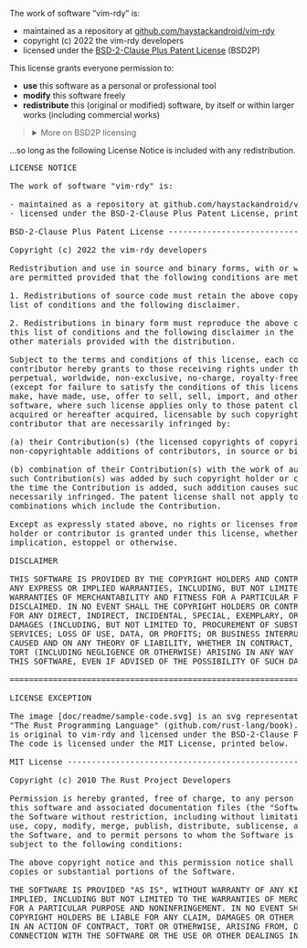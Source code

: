 The work of software “vim-rdy” is:

- maintained as a repository at
  [github.com/haystackandroid/vim-rdy](https://github.com/haystackandroid/vim-rdy)
- copyright (c) 2022 the vim-rdy developers
- licensed under the [BSD-2-Clause Plus Patent
  License](https://spdx.org/licenses/BSD-2-Clause-Patent.html) (BSD2P)

This license grants everyone permission to:

- **use** this software as a personal or professional tool
- **modify** this software freely
- **redistribute** this (original or modified) software, by itself or within
  larger works (including commercial works)

<blockquote>
<details>
<summary>More on BSD2P licensing</summary><br>

When BSD2P-licensed software is modified:

- the original part remains BSD2P-licensed
- the new part can be licensed as its author wishes

Bearing in mind that:

- in order to be licensable, modifications must be significant enough to
  constitute “creative work”
- modifications are [automatically
  BSD2P-licensed](https://docs.github.com/en/site-policy/github-terms/github-terms-of-service#6-contributions-under-repository-license)
  if contributed to a BSD2P-licensed software repository

The inclusion of BSD2P-licensed software within a larger work does not affect
how the latter is licensed.</details></blockquote>

…so long as the following License Notice is included with any redistribution.

<pre>
LICENSE NOTICE

The work of software "vim-rdy" is:

- maintained as a repository at github.com/haystackandroid/vim-rdy
- licensed under the BSD-2-Clause Plus Patent License, printed below

BSD-2-Clause Plus Patent License -----------------------------------------------

Copyright (c) 2022 the vim-rdy developers

Redistribution and use in source and binary forms, with or without modification,
are permitted provided that the following conditions are met:

1. Redistributions of source code must retain the above copyright notice, this
list of conditions and the following disclaimer.

2. Redistributions in binary form must reproduce the above copyright notice,
this list of conditions and the following disclaimer in the documentation and/or
other materials provided with the distribution.

Subject to the terms and conditions of this license, each copyright holder and
contributor hereby grants to those receiving rights under this license a
perpetual, worldwide, non-exclusive, no-charge, royalty-free, irrevocable
(except for failure to satisfy the conditions of this license) patent license to
make, have made, use, offer to sell, sell, import, and otherwise transfer this
software, where such license applies only to those patent claims, already
acquired or hereafter acquired, licensable by such copyright holder or
contributor that are necessarily infringed by:

(a) their Contribution(s) (the licensed copyrights of copyright holders and
non-copyrightable additions of contributors, in source or binary form) alone; or

(b) combination of their Contribution(s) with the work of authorship to which
such Contribution(s) was added by such copyright holder or contributor, if, at
the time the Contribution is added, such addition causes such combination to be
necessarily infringed. The patent license shall not apply to any other
combinations which include the Contribution.

Except as expressly stated above, no rights or licenses from any copyright
holder or contributor is granted under this license, whether expressly, by
implication, estoppel or otherwise.

DISCLAIMER

THIS SOFTWARE IS PROVIDED BY THE COPYRIGHT HOLDERS AND CONTRIBUTORS "AS IS" AND
ANY EXPRESS OR IMPLIED WARRANTIES, INCLUDING, BUT NOT LIMITED TO, THE IMPLIED
WARRANTIES OF MERCHANTABILITY AND FITNESS FOR A PARTICULAR PURPOSE ARE
DISCLAIMED. IN NO EVENT SHALL THE COPYRIGHT HOLDERS OR CONTRIBUTORS BE LIABLE
FOR ANY DIRECT, INDIRECT, INCIDENTAL, SPECIAL, EXEMPLARY, OR CONSEQUENTIAL
DAMAGES (INCLUDING, BUT NOT LIMITED TO, PROCUREMENT OF SUBSTITUTE GOODS OR
SERVICES; LOSS OF USE, DATA, OR PROFITS; OR BUSINESS INTERRUPTION) HOWEVER
CAUSED AND ON ANY THEORY OF LIABILITY, WHETHER IN CONTRACT, STRICT LIABILITY, OR
TORT (INCLUDING NEGLIGENCE OR OTHERWISE) ARISING IN ANY WAY OUT OF THE USE OF
THIS SOFTWARE, EVEN IF ADVISED OF THE POSSIBILITY OF SUCH DAMAGE.

================================================================================

LICENSE EXCEPTION

The image [doc/readme/sample-code.svg] is an svg representation of code from
"The Rust Programming Language" (github.com/rust-lang/book). The representation
is original to vim-rdy and licensed under the BSD-2-Clause Plus Patent License.
The code is licensed under the MIT License, printed below.

MIT License --------------------------------------------------------------------

Copyright (c) 2010 The Rust Project Developers

Permission is hereby granted, free of charge, to any person obtaining a copy of
this software and associated documentation files (the "Software"), to deal in
the Software without restriction, including without limitation the rights to
use, copy, modify, merge, publish, distribute, sublicense, and/or sell copies of
the Software, and to permit persons to whom the Software is furnished to do so,
subject to the following conditions:

The above copyright notice and this permission notice shall be included in all
copies or substantial portions of the Software.

THE SOFTWARE IS PROVIDED "AS IS", WITHOUT WARRANTY OF ANY KIND, EXPRESS OR
IMPLIED, INCLUDING BUT NOT LIMITED TO THE WARRANTIES OF MERCHANTABILITY, FITNESS
FOR A PARTICULAR PURPOSE AND NONINFRINGEMENT. IN NO EVENT SHALL THE AUTHORS OR
COPYRIGHT HOLDERS BE LIABLE FOR ANY CLAIM, DAMAGES OR OTHER LIABILITY, WHETHER
IN AN ACTION OF CONTRACT, TORT OR OTHERWISE, ARISING FROM, OUT OF OR IN
CONNECTION WITH THE SOFTWARE OR THE USE OR OTHER DEALINGS IN THE SOFTWARE.
</pre>
